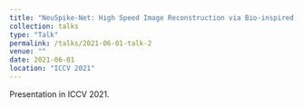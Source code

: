 ```yaml
---
title: "NeuSpike-Net: High Speed Image Reconstruction via Bio-inspired Neuromorphic Cameras"
collection: talks
type: "Talk"
permalink: /talks/2021-06-01-talk-2
venue: ""
date: 2021-06-01
location: "ICCV 2021"
---
```


Presentation in ICCV 2021.
